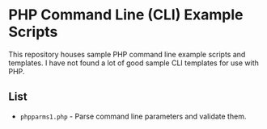 # PHP Command Line (CLI) Example Scripts
This repository houses sample PHP command line example scripts and templates. I have not found a lot of good sample CLI templates for use with PHP. 

## List
- ```phpparms1.php``` - Parse command line parameters and validate them.





